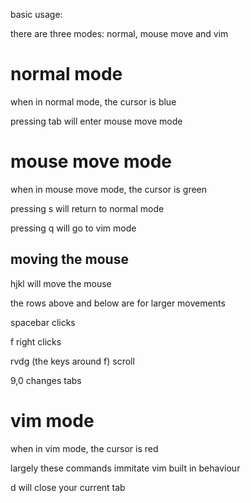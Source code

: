 basic usage:

there are three modes: normal, mouse move and vim

# normal mode

when in normal mode, the cursor is blue

pressing tab will enter mouse move mode

# mouse move mode

when in mouse move mode, the cursor is green

pressing s will return to normal mode

pressing q will go to vim mode

## moving the mouse

hjkl will move the mouse

the rows above and below are for larger movements

spacebar clicks

f right clicks

rvdg (the keys around f) scroll

9,0 changes tabs

# vim mode 

when in vim mode, the cursor is red

largely these commands immitate vim built in behaviour

d will close your current tab
